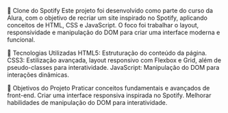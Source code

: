🎵 Clone do Spotify
Este projeto foi desenvolvido como parte do curso da Alura, com o objetivo de recriar um site inspirado no Spotify, aplicando conceitos de HTML, CSS e JavaScript. O foco foi trabalhar o layout, responsividade e manipulação do DOM para criar uma interface moderna e funcional.

🚀 Tecnologias Utilizadas
HTML5: Estruturação do conteúdo da página.
CSS3: Estilização avançada, layout responsivo com Flexbox e Grid, além de pseudo-classes para interatividade.
JavaScript: Manipulação do DOM para interações dinâmicas. 

🎯 Objetivos do Projeto
Praticar conceitos fundamentais e avançados de front-end.
Criar uma interface responsiva inspirada no Spotify.
Melhorar habilidades de manipulação do DOM para interatividade.

